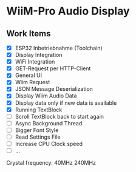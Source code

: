 # WiiM-Pro Audio Display

## Work Items

- [x] ESP32 Inbetriebnahme (Toolchain)
- [x] Display Integration
- [x] WiFi Integration
- [x] GET-Request per HTTP-Client
- [x] General UI
- [x] Wiim Request
- [x] JSON Message Deserialization
- [x] Display Wiim Audio Data
- [x] Display data only if new data is available
- [x] Running TextBlock
- [ ] Scroll TextBlock back to start again
- [ ] Async Background Thread
- [ ] Bigger Font Style
- [ ] Read Settings File
- [ ] Increase CPU Clock speed
- [ ] ...

Crystal frequency: 40MHz
240MHz

